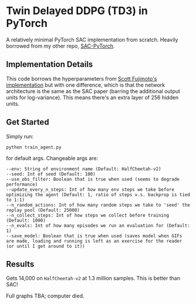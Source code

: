 # Twin Delayed DDPG (TD3) in PyTorch
A relatively minimal PyTorch SAC implementation from scratch. Heavily borrowed from my other repo, [SAC-PyTorch](https://github.com/fiorenza2/SAC-PyTorch).

## Implementation Details

This code borrows the hyperparameters from [Scott Fujimoto's implementation](https://github.com/sfujim/TD3) but with one difference, which is that the network architecture is the same as the SAC paper (barring the additional output units for log-variance). This means there's an extra layer of 256 hidden units.

## Get Started

Simply run:

`python train_agent.py`

for default args. Changeable args are:
```
--env: String of environment name (Default: HalfCheetah-v2)
--seed: Int of seed (Default: 100)
--use_obs_filter: Boolean that is true when used (seems to degrade performance)
--update_every_n_steps: Int of how many env steps we take before optimizing the agent (Default: 1, ratio of steps v.s. backprop is tied to 1:1)
--n_random_actions: Int of how many random steps we take to 'seed' the replay pool (Default: 25000)
--n_collect_steps: Int of how steps we collect before training  (Default: 1000)
--n_evals: Int of how many episodes we run an evaluation for (Default: 1)
--save_model: Boolean that is true when used (saves model when GIFs are made, loading and running is left as an exercise for the reader (or until I get around to it))
```

## Results

Gets 14,000 on `HalfCheetah-v2` at 1.3 million samples. This is better than SAC!

Full graphs TBA; computer died.
